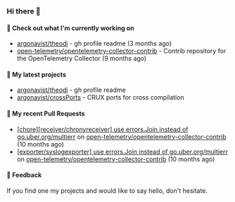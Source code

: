 ### Hi there 👋

#### 👷 Check out what I'm currently working on

- [argonavist/theodi](https://github.com/argonavist/theodi) - gh profile readme (3 months ago)
- [open-telemetry/opentelemetry-collector-contrib](https://github.com/open-telemetry/opentelemetry-collector-contrib) - Contrib repository for the OpenTelemetry Collector (9 months ago)

#### 🌱 My latest projects

- [argonavist/theodi](https://github.com/argonavist/theodi) - gh profile readme
- [argonavist/crossPorts](https://github.com/argonavist/crossPorts) - CRUX ports for cross compilation

#### 🔨 My recent Pull Requests

- [[chore][receiver/chronyreceiver] use errors.Join instead of go.uber.org/multierr](https://github.com/open-telemetry/opentelemetry-collector-contrib/pull/32979) on [open-telemetry/opentelemetry-collector-contrib](https://github.com/open-telemetry/opentelemetry-collector-contrib) (10 months ago)
- [[exporter/syslogexporter] use errors.Join instead of go.uber.org/multierr](https://github.com/open-telemetry/opentelemetry-collector-contrib/pull/32925) on [open-telemetry/opentelemetry-collector-contrib](https://github.com/open-telemetry/opentelemetry-collector-contrib) (10 months ago)

#### 💬 Feedback

If you find one my projects and would like to say hello, don't hesitate.
